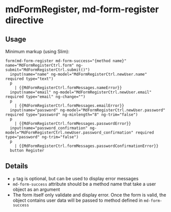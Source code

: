 # mdFormRegister, md-form-register directive

## Usage

Minimum markup (using Slim):

    form(md-form-register md-form-success="{method name}" name="MdFormRegisterCtrl.form" ng-submit="MdFormRegisterCtrl.submit()")
      input(name="name" ng-model="MdFormRegisterCtrl.newUser.name" required type="text")
      p
        | {{MdFormRegisterCtrl.formMessages.nameError}}
      input(name="email" ng-model="MdFormRegisterCtrl.newUser.email" required type="email" ng-change="")
      p
        | {{MdFormRegisterCtrl.formMessages.emailError}}
      input(name="password" ng-model="MdFormRegisterCtrl.newUser.password" required type="password" ng-minlength="8" ng-trim="false")
      p
        | {{MdFormRegisterCtrl.formMessages.passwordError}}
      input(name="password_confirmation" ng-model="MdFormRegisterCtrl.newUser.password_confirmation" required type="password" ng-trim="false")
      p
        | {{MdFormRegisterCtrl.formMessages.passwordConfirmationError}}
      button Register

## Details

- `p` tag is optional, but can be used to display error messages
- `md-form-success` attribute should be a method name that take a user object as an argument
- The form itself only validate and display error. Once the form is valid, the object contains user data will be passed to method defined in `md-form-success`

